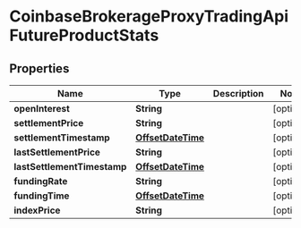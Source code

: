 
# CoinbaseBrokerageProxyTradingApiFutureProductStats

## Properties
Name | Type | Description | Notes
------------ | ------------- | ------------- | -------------
**openInterest** | **String** |  |  [optional]
**settlementPrice** | **String** |  |  [optional]
**settlementTimestamp** | [**OffsetDateTime**](OffsetDateTime.md) |  |  [optional]
**lastSettlementPrice** | **String** |  |  [optional]
**lastSettlementTimestamp** | [**OffsetDateTime**](OffsetDateTime.md) |  |  [optional]
**fundingRate** | **String** |  |  [optional]
**fundingTime** | [**OffsetDateTime**](OffsetDateTime.md) |  |  [optional]
**indexPrice** | **String** |  |  [optional]



